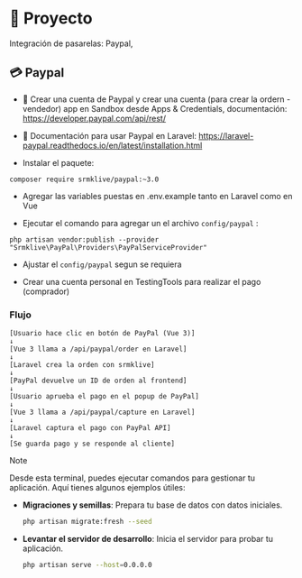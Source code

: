 # 🚀 Proyecto
Integración de pasarelas: Paypal, 

## 💳 Paypal

- 📑 Crear una cuenta de Paypal y crear una cuenta (para crear la ordern - vendedor) app en Sandbox desde Apps & Credentials, documentación: https://developer.paypal.com/api/rest/

- 📑 Documentación para usar Paypal en Laravel: https://laravel-paypal.readthedocs.io/en/latest/installation.html

- Instalar el paquete:
```
composer require srmklive/paypal:~3.0
```

- Agregar las variables puestas en .env.example tanto en Laravel como en Vue

- Ejecutar el comando para agregar un el archivo ```config/paypal``` :
```
php artisan vendor:publish --provider "Srmklive\PayPal\Providers\PayPalServiceProvider"
```

- Ajustar el ```config/paypal``` segun se requiera

- Crear una cuenta personal en TestingTools para realizar el pago (comprador)


### Flujo
```
[Usuario hace clic en botón de PayPal (Vue 3)]
↓
[Vue 3 llama a /api/paypal/order en Laravel]
↓
[Laravel crea la orden con srmklive]
↓
[PayPal devuelve un ID de orden al frontend]
↓
[Usuario aprueba el pago en el popup de PayPal]
↓
[Vue 3 llama a /api/paypal/capture en Laravel]
↓
[Laravel captura el pago con PayPal API]
↓
[Se guarda pago y se responde al cliente]
```
> [!NOTE]
> Desde esta terminal, puedes ejecutar comandos para gestionar tu aplicación. Aquí tienes algunos ejemplos útiles:
> 
> - **Migraciones y semillas**: Prepara tu base de datos con datos iniciales.
>   ```bash
>   php artisan migrate:fresh --seed
>   ```
> - **Levantar el servidor de desarrollo**: Inicia el servidor para probar tu aplicación.
>   ```bash
>   php artisan serve --host=0.0.0.0
>   ```  